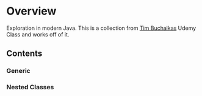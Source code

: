 # Overview

Exploration in modern Java. This is a collection from [Tim Buchalkas](https://www.udemy.com/course/java-the-complete-java-developer-course/learn/lecture/36851220#overview) Udemy Class and works off of it.

## Contents

### Generic

### Nested Classes
